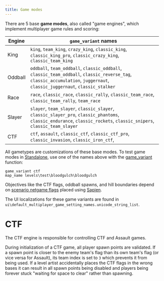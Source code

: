```yaml
---
title: Game modes
---
```

There are 5 base **game modes**, also called "game engines", which implement multiplayer game rules and scoring:

| Engine           | `game_variant` names
|------------------|--------------------
| King             | `king`, `team_king`, `crazy_king`, `classic_king`, `classic_king_pro`, `classic_crazy_king`, `classic_team_king`
| Oddball          | `oddball`, `team_oddball`, `classic_oddball`, `classic_team_oddball`, `classic_reverse_tag`, `classic_accumulation`, `juggernaut`, `classic_juggernaut`, `classic_stalker`
| Race             | `race`, `classic_race`, `classic_rally`, `classic_team_race`, `classic_team_rally`, `team_race`
| Slayer           | `slayer`, `team_slayer`, `classic_slayer`, `classic_slayer_pro`, `classic_phantoms`, `classic_endurance`, `classic_rockets`, `classic_snipers`, `classic_team_slayer`
| CTF              | `ctf`, `assault`, `classic_ctf`, `classic_ctf_pro`, `classic_invasion`, `classic_iron_ctf`, 

All gametypes are customizations of these base modes. To test game modes in [Standalone](~h1a-standalone-build), use one of the names above with the [game_variant](~scripting#functions-game-variant) function:

```console
game_variant ctf
map_name levels\test\bloodgulch\bloodgulch
```

Objectives like the CTF flags, oddball spawns, and hill boundaries depend on [scenario netgame flags](~scenario#tag-field-netgame-flags) placed using [Sapien](~h1a-sapien).

The UI localizations for these game variants are found in `ui\default_multiplayer_game_setting_names.unicode_string_list`.

# CTF
The CTF engine is responsible for controlling CTF and Assault games.

During initialization of a CTF game, all player spawn points are validated. If a spawn point is closer to the enemy team's flag than its own team's flag (or vice versa for Assault), its team index is set to `3` which prevents it from being used. If a level artist accidentally places the CTF flags in the wrong bases it can result in all spawn points being disabled and players being forever stuck "waiting for space to clear" rather than spawning.
